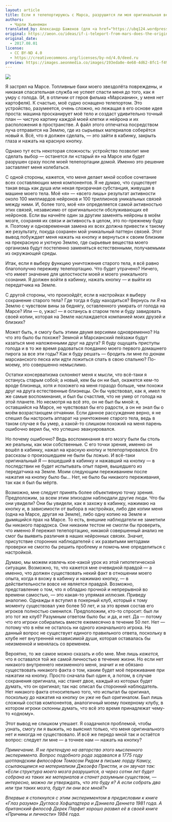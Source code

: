```yaml
---
layout: article
title: Если я телепортируюсь с Марса, разрушится ли моя оригинальная версия?
authors:
  - Чарли Хьюнеман
translated_by: Александр Баженов (для <a href="https://ubq124.wordpress.com/">Matter & Mind</a>)
original: https://aeon.co/ideas/if-i-teleport-from-mars-does-the-original-me-get-destroyed
original_date:
  - 2017.08.01
license:
  - CC BY-ND 4.0
  - https://creativecommons.org/licenses/by-nd/4.0/deed.ru
preview: https://images.aeonmedia.co/images/193eda8e-4e68-4d62-8fc1-f49034e26722/sized-v2-spacex_mars_tourism_poster_for_phobos_and_deimos.jpg
---
```

![](https://images.aeonmedia.co/images/193eda8e-4e68-4d62-8fc1-f49034e26722/sized-v2-spacex_mars_tourism_poster_for_phobos_and_deimos.jpg)

Я застрял на Марсе. Топливные баки моего звездолёта повреждены, и никакая спасательная служба не успеет спасти меня до того, как я умру с голода. (И, в отличии от героя фильма «Марсианин», у меня нет картофеля). К счастью, моё судно оснащено телепортом. Это устройство, разумеется, очень сложно, но лежащая в его основе идея проста: машина просканирует моё тело и создаст удивительно точный план — чистую картину каждой моей клетки и нейрона и их расположения в пространстве. А файл этого отпечатка посредством луча отправится на Землю, где из сырьевых материалов соберётся новый я. Всё, что я должен сделать, — это зайти в кабинку, закрыть глаза и нажать на красную кнопку.

Однако тут есть некоторая сложность: устройство позволит мне сделать выбор — останется ли «старый я» на Марсе или будет разрушен сразу после моей телепортации домой. Именно это решение заставляет меня колебаться.

С одной стороны, кажется, что меня делает _мной_ особое сочетание всех составляющих меня компонентов. Я не думаю, что существует такая вещь как душа или некая призрачная субстанция, живущая в машине моего тела. Моё «я» — «всего лишь» результат активности около 100 миллиардов нейронов и 100 триллионов уникальных связей между ними. И, более того, моё «я» определяется самой активностью этих связей, независимо от оригинальности обслуживающих её нейронов. Если вы начнёте один за другим заменять нейроны в моём мозге, сохраняя их связи и активность в целом, это по-прежнему буду я. Поэтому и одновременная замена их всех должна привести к такому же результату, покуда сохранен мой уникальный паттерн связей. Этот вывод побуждает меня нажать на кнопку и вернуться к своим близким на прекрасную и уютную Землю, где сырьевые вещества моего организма будут постепенно заменяться естественными, получаемыми из окружающей среды.

Итак, если я выберу функцию уничтожения старого тела, я всё равно благополучно переживу телепортацию. Что будет утрачено? Ничего, что имеет значение для целостности моей и моего уникального сознания. Я должен войти в кабинку, нажать кнопку — и выйти из передатчика на Земле.

С другой стороны, что произойдёт, если в настройках я выберу сохранение старого тела? Где тогда я буду находиться? Вернусь ли _Я_ на Землю с чувством вины за беднягу, оставленного умирать от голода на Марсе? Или — о, ужас! — я останусь в старом теле и буду завидовать своей копии, которая на Земле наслаждается компанией моих друзей и близких?

Может быть, я смогу быть этими двумя версиями одновременно? На что это было бы похоже? Земной и Марсианский пейзажи будут казаться мне наложенными друг на друга? Я буду ощущать приступы голода и в то же время радоваться поеданию моего первого домашнего пирога за все эти годы? Как я буду решать — бродить ли мне по дюнам марсианского песка или идти ложиться спать в свою спальню? По-моему, это совершенно немыслимо.

Остатки консерватизма склоняют меня к мысли, что всё-таки я останусь старым собой; а новый, кем бы он ни был, окажется кем-то вроде близнеца, хотя и похожего на меня гораздо больше, чем похожи друг на друга естественные близнецы. Он бы чувствовал, как я, имел те же самые воспоминания, и был бы счастлив, что не умер от голода на этой планете. Но несмотря на всё это, он не был бы мной: я, оставшийся на Марсе, не чувствовал бы его радости, а он не знал бы о моём возрастающем отчаянии. Если данное рассуждение верно, я не спешил бы настроить аппарат на уничтожение старого тела, ведь в таком случае я бы умер, а какой-то слишком похожий на меня парень ошибочно верил бы, что успешно эвакуировался.

Но почему ошибочно? Ведь воспоминания в его мозгу были бы столь же реальны, как мои собственные. С его точки зрения, именно он вошёл в кабинку, нажал на красную кнопку и телепортировался. Его рассказы о произошедшем не были бы ложью. И всё-таки оригинальный _Я_ — вошедший в кабинку и нажавший на кнопку — в последствии не будет испытывать опыт парня, вышедшего из передатчика на Земле. Моим следующим переживанием после нажатия на кнопку было бы… Нет, не было бы никакого переживания, так как я был бы мёртв.

Возможно, мне следует принять более объективную точку зрения. Предположим, за всем этим эпизодом наблюдали другие люди. Что бы они увидели? Они бы увидели, как я захожу в кабинку, нажимаю на кнопку и, в зависимости от выбора в настройках, либо две копии меня (одна на Марсе, другая на Земле), либо одну копию на Земле и дымящийся прах на Марсе. То есть, внешние наблюдатели не заметили бы никакого парадокса. Они никаким тестом не смогли бы проверить, что именно _Я_ пережил телепортацию, никакой совершенный анализ не смог бы выявить различия в наших нейронных связях. Значит, присутствие сторонних наблюдателей с их развитыми методами проверки не смогло бы решить проблему и помочь мне определиться с настройкой.

Думаю, мы можем извлечь кое-какой урок из этой гипотетической ситуации. Возможно, то, что кажется мне очевидной правдой — а именно, что должен существовать некий факт в отношении моего опыта, когда я вхожу в кабинку и нажимаю кнопку, — в действительности вовсе не является правдой. Возможно, представление о том, что я обладаю прочной и непрерывной во времени самостью, — это какая-то упрямая иллюзия. Приведу аналогию. Однажды я вступил в покерный клуб, который к тому моменту существовал уже более 50 лет, и за это время состав его игроков полностью сменился. Предположим, кто-то спросит: был ли это тот же клуб? Разумным ответом было бы: и да, и нет. Да — потому что его игроки собирались вместе ежемесячно в течение 50 лет. Нет — потому что в нём не осталось ни одного изначального игрока. На данный вопрос не существует единого правильного ответа, поскольку в клубе нет внутренней независимой души, которая оставалась бы неизменной и менялась со временем.

Вероятно, то же самое можно сказать и обо мне. Мне лишь _кажется,_ что я оставался той же самой личностью в течение жизни. Но если нет никакого внутреннего неизменного меня, значит и не обязано существовать никакого факта о том, каким будет моё переживание при нажатии на кнопку. Просто сначала был один я, а потом, в случае сохранения оригинала, нас станет двое, каждый из которых будет думать, что он оригинал; так нас описал бы сторонний наблюдатель. Нет никакого факта относительно того, что испытал бы оригинал, поскольку до нажатия на кнопку он _уже_ не был оригиналом. Был лишь сложный состав компонентов, аналогичный моему покерному клубу, в котором игроки склонны думать, что всё это время принадлежат чему-то «одному».

Этот вывод не слишком утешает. Я озадачился проблемой, чтобы узнать, смогу ли я выжить, но выяснил только, что меня оригинального нет и никогда не существовало. И всё же передо мной так и остаётся вопрос: следует ли мне — а точнее нам — нажать на кнопку?

_Примечание. Я не претендую на авторство этого мысленного эксперимента. Вопрос подобного рода задавался в 1775 году шотландским философом Томасом Ридом в письме лорду Камсу, ссылающемся на материализм Джозефа Пристли, и он звучал так: «Если структура моего мозга разрушится, а через сотни лет будет собрана из таких же материалов и станет разумным существом, — интересно, можно ли утверждать, что это буду я? А если собрать два или три таких мозга, будут ли они все мной?»_

_Впервые я столкнулся с этим экспериментом в предисловии к книге «Глаз разума» Дугласа Хофштадтера и Дэниела Деннета 1981 года. А британский философ Дерек Парфит хорошо развил её в своей книге «Причины и личности» 1984 года._
